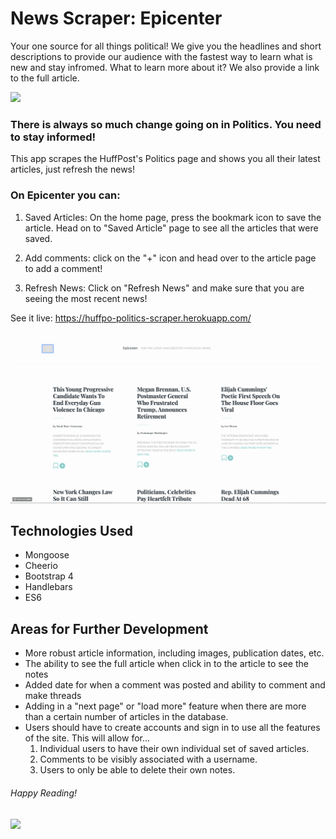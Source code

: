 # News Scraper: Epicenter
Your one source for all things political! We give you the headlines and short descriptions to provide our audience with the fastest way to learn what is new and stay infromed. What to learn more about it? We also provide a link to the full article.

<img src="https://media.giphy.com/media/xUNemVaUZFSgHxvQXK/giphy.gif">

### There is always so much change going on in Politics. You need to stay informed!
This app scrapes the HuffPost's Politics page and shows you all their latest articles, just refresh the news!

### On Epicenter you can: 

1. Saved Articles: On the home page, press the bookmark icon to save the article. Head on to "Saved Article" page to see all the articles that were saved.

2. Add comments: click on the "+" icon and head over to the article page to add a comment!

3. Refresh News: Click on "Refresh News" and make sure that you are seeing the most recent news!

See it live: https://huffpo-politics-scraper.herokuapp.com/

<img src="./public/images/epicenter.gif">

## Technologies Used  
* Mongoose
* Cheerio 
* Bootstrap 4
* Handlebars
* ES6

## Areas for Further Development
* More robust article information, including images, publication dates, etc.
* The ability to see the full article when click in to the article to see the notes
* Added date for when a comment was posted and ability to comment and make threads
* Adding in a "next page" or "load more" feature when there are more than a certain number of articles in the database.
* Users should have to create accounts and sign in to use all the features of the site. This will allow for...
    1. Individual users to have their own individual set of saved articles.
    2. Comments to be visibly associated with a username.
    3. Users to only be able to delete their own notes.


###### Happy Reading!
<img src="https://media.giphy.com/media/9dFvgd4ID6ne0/giphy.gif">
